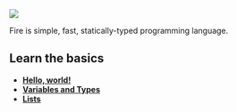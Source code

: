 <img src="https://i.imgur.com/SSYGMnA.png"/>

Fire is simple, fast, statically-typed programming language.

## Learn the basics
- **[Hello, world!](https://maviek.github.io/fire-lang/basics/HELLO)**
- **[Variables and Types](https://maviek.github.io/fire-lang/basics/VARIABLES)**
- **[Lists](https://maviek.github.io/fire-lang/basics/LISTS)**
